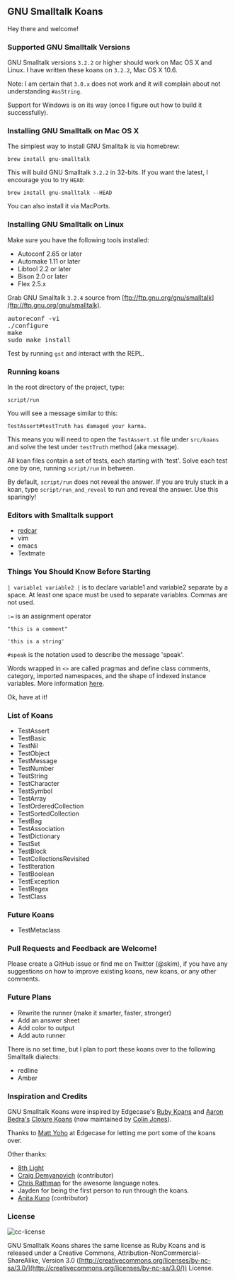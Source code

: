 ## GNU Smalltalk Koans

Hey there and welcome!

### Supported GNU Smalltalk Versions

GNU Smalltalk versions `3.2.2` or higher should work on Mac OS X and Linux.  I have written these koans on `3.2.2`, Mac OS X 10.6.

Note: I am certain that `3.0.x` does not work and it will complain about not understanding `#asString`.

Support for Windows is on its way (once I figure out how to build it successfully).

### Installing GNU Smalltalk on Mac OS X

The simplest way to install GNU Smalltalk is via homebrew:

`brew install gnu-smalltalk`

This will build GNU Smalltalk `3.2.2` in 32-bits.  If you want the latest, I encourage you to try `HEAD`:

`brew install gnu-smalltalk --HEAD`

You can also install it via MacPorts.

### Installing GNU Smalltalk on Linux

Make sure you have the following tools installed:

* Autoconf 2.65 or later
* Automake 1.11 or later
* Libtool 2.2 or later
* Bison 2.0 or later
* Flex 2.5.x

Grab GNU Smalltalk `3.2.4` source from [ftp://ftp.gnu.org/gnu/smalltalk](ftp://ftp.gnu.org/gnu/smalltalk).

<pre>
autoreconf -vi
./configure
make
sudo make install
</pre>

Test by running `gst` and interact with the REPL.

### Running koans

In the root directory of the project, type:

`script/run`

You will see a message similar to this:

`TestAssert#testTruth has damaged your karma.`

This means you will need to open the `TestAssert.st` file under `src/koans` and solve the test under `testTruth` method (aka message).

All koan files contain a set of tests, each starting with 'test'.  Solve each test one by one, running `script/run` in between.

By default, `script/run` does not reveal the answer.  If you are truly stuck in a koan, type `script/run_and_reveal` to run and reveal the answer.  Use this sparingly!

### Editors with Smalltalk support

* [redcar](https://github.com/redcar/redcar)
* vim
* emacs
* Textmate

### Things You Should Know Before Starting

`| variable1 variable2 |` is to declare variable1 and variable2 separate by a space.  At least one space must be used to separate variables.  Commas are not used.

`:=` is an assignment operator

`"this is a comment"`

`'this is a string'`

`#speak` is the notation used to describe the message 'speak'.

Words wrapped in `<>` are called pragmas and define class comments, category, imported namespaces, and the shape of indexed instance variables.  More information [here](http://www.gnu.org/software/smalltalk/manual/gst.html#Syntax).

Ok, have at it!

### List of Koans

* TestAssert
* TestBasic
* TestNil
* TestObject
* TestMessage
* TestNumber
* TestString
* TestCharacter
* TestSymbol
* TestArray
* TestOrderedCollection
* TestSortedCollection
* TestBag
* TestAssociation
* TestDictionary
* TestSet
* TestBlock
* TestCollectionsRevisited
* TestIteration
* TestBoolean
* TestException
* TestRegex
* TestClass

### Future Koans

* TestMetaclass

### Pull Requests and Feedback are Welcome!

Please create a GitHub issue or find me on Twitter (@skim), if you have any suggestions on how to improve existing koans, new koans, or any other comments.

### Future Plans

* Rewrite the runner (make it smarter, faster, stronger)
* Add an answer sheet
* Add color to output
* Add auto runner

There is no set time, but I plan to port these koans over to the following Smalltalk dialects:

* redline
* Amber

### Inspiration and Credits

GNU Smalltalk Koans were inspired by Edgecase's [Ruby Koans](https://github.com/edgecase/ruby_koans) and [Aaron Bedra's](http://twitter.com/#!/abedra) [Clojure Koans](https://github.com/functional-koans/clojure-koans) (now maintained by [Colin Jones](http://twitter.com/#!/trptcolin)).

Thanks to [Matt Yoho](http://twitter.com/#!/mattyoho) at Edgecase for letting me port some of the koans over.

Other thanks:

* [8th Light](http://8thlight.com/)
* [Craig Demyanovich](http://twitter.com/#!/demmer12) (contributor)
* [Chris Rathman](http://squeak.joyful.com/LanguageNotes) for the awesome language notes.
* Jayden for being the first person to run through the koans.
* [Anita Kuno](https://twitter.com/#!/anteaya) (contributor)

### License

![cc-license](http://i.creativecommons.org/l/by-nc-sa/3.0/88x31.png)

GNU Smalltalk Koans shares the same license as Ruby Koans and is released under a Creative Commons,
Attribution-NonCommercial-ShareAlike, Version 3.0
([http://creativecommons.org/licenses/by-nc-sa/3.0/](http://creativecommons.org/licenses/by-nc-sa/3.0/)) License.
